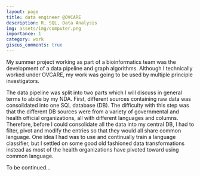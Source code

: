 ```yaml
---
layout: page
title: data engineer @OVCARE
description: R, SQL, Data Analysis
img: assets/img/computer.png
importance: 1
category: work
giscus_comments: true
---
```


My summer project working as part of a bioinformatics team was the development of a data pipeline and graph algorithms. Although I technically worked under OVCARE, my work was going to be used by multiple principle investigators.

The data pipeline was split into two parts which I will discuss in general terms to abide by my NDA. First, different sources containing raw data was consolidated into one SQL database (DB). The difficulty with this step was that the different DB sources were from a variety of governmental and health official organizations, all with different languages and columns. Therefore, before I could consolidate all the data into my central DB, I had to filter, pivot and modify the entries so that they would all share common language. One idea I had was to use and continually train a language classifier, but I settled on some good old fashioned data transformations instead as most of the health organizations have pivoted toward using common language. 

To be continued...
